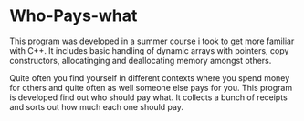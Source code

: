 # Who-Pays-what
This program was developed in a summer course i took to get more familiar with C++. It includes basic handling of dynamic arrays with pointers, copy constructors, allocatinging and deallocating memory amongst others.

Quite often you find yourself in different contexts where you spend money for others and quite often as well someone else pays for you. This program is developed find out who should pay what. It collects a bunch of receipts and sorts out how much each one should pay.
